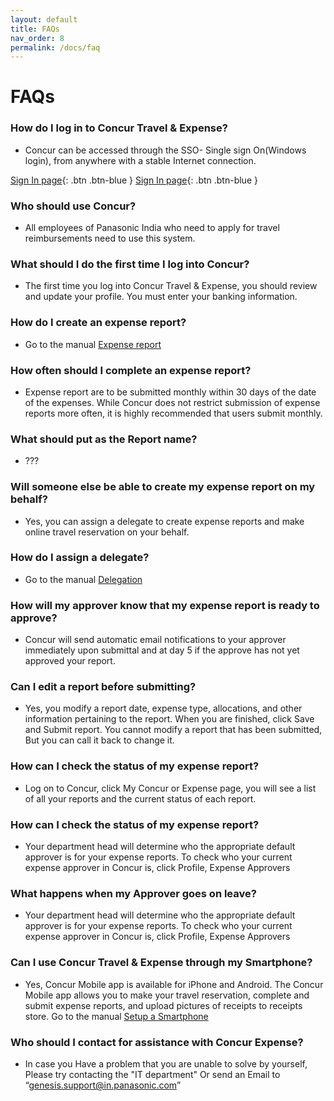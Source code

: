 ```yaml
---
layout: default
title: FAQs
nav_order: 8
permalink: /docs/faq
---
```

# FAQs

### How do I log in to Concur Travel & Expense?
+ Concur can be accessed through the SSO- Single sign On(Windows login), from anywhere with a stable Internet connection.

[Sign In page](https://www.concursolutions.com/nui/signin){: .btn .btn-blue } [Sign In page](https://www.concursolutions.com/nui/signin){: .btn .btn-blue }

### Who should use Concur?
+  All employees of Panasonic India who need to apply for travel reimbursements need to use this system.

### What should I do the first time I log into Concur?
+ The first time you log into Concur Travel & Expense, you should review and update your profile. You must enter your banking information. 

### How do I create an expense report?
+  Go to the manual <a href="{{ site.url }}{{ site.baseurl }}/docs/expences">Expense report</a>

### How often should I complete an expense report?
+ Expense report are to be submitted monthly within 30 days of the date of the expenses. While Concur does not restrict submission of expense reports more often, it is highly recommended that users submit monthly.

### What should put as the Report name?
+ ??? 

### Will someone else be able to create my expense report on my behalf?
+ Yes, you can assign a delegate to create expense reports and make online travel reservation on your behalf. 

### How do I assign a delegate?
+ Go to the manual <a href="{{ site.url }}{{ site.baseurl }}/docs/Delegation">Delegation</a>

### How will my approver know that my expense report is ready to approve?
+  Concur will send automatic email notifications to your approver immediately upon submittal and at day 5 if the approve has not yet approved your report. 

### Can I edit a report before submitting?
+ Yes, you modify a report date, expense type, allocations, and other information pertaining to the report. When you are finished, click Save and Submit report. You cannot modify a report that has been submitted, But you can call it back to change it.

### How can I check the status of my expense report?
+ Log on to Concur, click My Concur or Expense page, you will see a list of all your reports and the current status of each report.

### How can I check the status of my expense report?
+ Your department head will determine who the appropriate default approver is for your expense reports. To check who your current expense approver in Concur is, click Profile, Expense Approvers

### What happens when my Approver goes on leave?
+ Your department head will determine who the appropriate default approver is for your expense reports. To check who your current expense approver in Concur is, click Profile, Expense Approvers

### Can I use Concur Travel & Expense through my Smartphone?
+ Yes, Concur Mobile app is available for iPhone and Android. The Concur Mobile app allows you to make your travel reservation, complete and submit expense reports, and upload pictures of receipts to receipts store. Go to the manual <a href="{{ site.url }}{{ site.baseurl }}/docs/setup">Setup a Smartphone</a>

### Who should I contact for assistance with Concur Expense?
+  In case you Have a problem that you are unable to solve by yourself, Please try contacting the "IT department" Or send an Email to “genesis.support@in.panasonic.com”